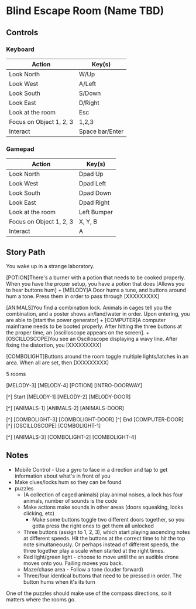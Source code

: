 # Blind Escape Room (Name TBD)

## Controls

### Keyboard
| Action | Key(s) |
| --- | --- |
| Look North | W/Up |
| Look West | A/Left |
| Look South | S/Down |
| Look East | D/Right |
| Look at the room | Esc |
| Focus on Object 1, 2, 3 | 1,2,3 |
| Interact | Space bar/Enter |

### Gamepad
| Action | Key(s) |
| --- | --- |
| Look North | Dpad Up |
| Look West | Dpad Left |
| Look South | Dpad Down |
| Look East | Dpad Right |
| Look at the room | Left Bumper |
| Focus on Object 1, 2, 3 | X, Y, B |
| Interact | A |


## Story Path
You wake up in a strange laboratory.

[POTION]There's a burner with a potion that needs to be cooked properly. When you have the proper setup, you have a potion that does [Allows you to hear buttons hum]
+
[MELODY]A Door hums a tune, and buttons around hum a tone. Press them in order to pass through [XXXXXXXXX]

[ANIMALS]You find a combination lock. Animals in cages tell you the combination, and a poster shows air/land/water in order. Upon entering, you are able to [start the power generator]
+
[COMPUTER]A computer mainframe needs to be booted properly. After hitting the three buttons at the proper time, an [oscilloscope appears on the screen].
+
[OSCILLOSCOPE]You see an Oscilloscope displaying a wavy line. After fixing the distortion, you [XXXXXXXXX]

[COMBOLIGHT]Buttons around the room toggle multiple lights/latches in an area. When all are set, then [XXXXXXXXX]

5 rooms

[MELODY-3]
[MELODY-4]
[POTION]
[INTRO-DOORWAY]

[^] Start
[MELODY-1]
[MELODY-2]
[MELODY-DOOR]

[^]
[ANIMALS-1]
[ANIMALS-2]
[ANIMALS-DOOR]

[^]
[COMBOLIGHT-3]
[COMBOLIGHT-DOOR]
    [^] End
[COMPUTER-DOOR]
    [^]
    [OSCILLOSCOPE]
    [COMBOLIGHT-1]

[^]
[ANIMALS-3]
[COMBOLIGHT-2]
[COMBOLIGHT-4]




## Notes
- Mobile Control - Use a gyro to face in a direction and tap to get information about what's in front of you
- Make clues/locks hum so they can be found
- puzzles
    - (A collection of caged animals) play animal noises, a lock has four animals, number of sounds is the code
    - Make actions make sounds in other areas (doors squeaking, locks clicking, etc)
        - Make some buttons toggle two different doors together, so you gotta press the right ones to get them all unlocked
    - Three buttons (assign to 1, 2, 3), which start playing ascending notes at different speeds. Hit the buttons at the correct time to hit the top note simultaneously. Or perhaps instead of different speeds, the three together play a scale when started at the right times.
    - Red light/green light - choose to move until the an audible drone moves onto you. Failing moves you back.
    - Maze/chase area - Follow a tone (louder forward)
    - Three/four identical buttons that need to be pressed in order. The button hums when it's its turn

One of the puzzles should make use of the compass directions, so it matters where the rooms go.